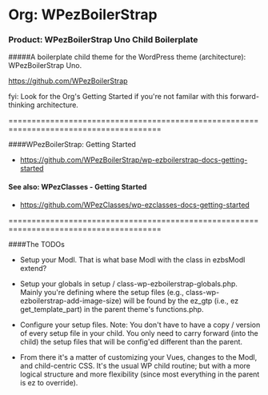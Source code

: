 # Org: WPezBoilerStrap
### Product: WPezBoilerStrap Uno Child Boilerplate

#####A boilerplate child theme for the WordPress theme (architecture): WPezBoilerStrap Uno.

https://github.com/WPezBoilerStrap

fyi: Look for the Org's Getting Started if you're not familar with this forward-thinking architecture.

=======================================================================================

####WPezBoilerStrap: Getting Started
- https://github.com/WPezBoilerStrap/wp-ezboilerstrap-docs-getting-started


#### See also: WPezClasses - Getting Started
- https://github.com/WPezClasses/wp-ezclasses-docs-getting-started

=======================================================================================

####The TODOs

- Setup your Modl. That is what base Modl with the class in ezbsModl extend?

- Setup your globals in setup / class-wp-ezboilerstrap-globals.php. Mainly you're defining where the setup files (e.g., class-wp-ezboilerstrap-add-image-size) will be found by the ez_gtp (i.e., ez get_template_part) in the parent theme's functions.php.

- Configure your setup files. Note: You don't have to have a copy / version of every setup file in your child. You only need to carry forward (into the child) the setup files that will be config'ed different than the parent.

- From there it's a matter of customizing your Vues, changes to the Modl, and child-centric CSS. It's the usual WP child routine; but with a more logical structure and more flexibility (since most everything in the parent is ez to override).